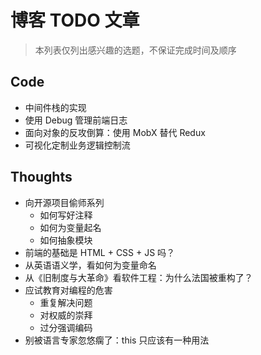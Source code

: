 # 博客 TODO 文章
> 本列表仅列出感兴趣的选题，不保证完成时间及顺序

## Code
- 中间件栈的实现
- 使用 Debug 管理前端日志
- 面向对象的反攻倒算：使用 MobX 替代 Redux
- 可视化定制业务逻辑控制流

## Thoughts
- 向开源项目偷师系列
	- 如何写好注释
	- 如何为变量起名
	- 如何抽象模块
- 前端的基础是 HTML + CSS + JS 吗？
- 从英语语义学，看如何为变量命名
- 从《旧制度与大革命》看软件工程：为什么法国被重构了？
- 应试教育对编程的危害
	- 重复解决问题
	- 对权威的崇拜
	- 过分强调编码
- 别被语言专家忽悠瘸了：this 只应该有一种用法
